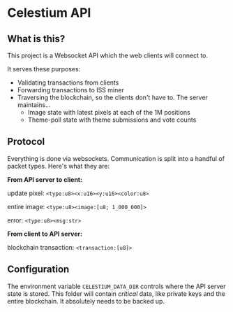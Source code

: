 
# Celestium API

## What is this?

This project is a Websocket API which the web clients will connect to.

It serves these purposes:

- Validating transactions from clients
- Forwarding transactions to ISS miner
- Traversing the blockchain, so the clients don't have to. The server maintains...
  - Image state with latest pixels at each of the 1M positions
  - Theme-poll state with theme submissions and vote counts


## Protocol

Everything is done via websockets.
Communication is split into a handful of packet types.
Here's what they are:

**From API server to client:**

update pixel: `<type:u8><x:u16><y:u16><color:u8>`

entire image: `<type:u8><image:[u8; 1_000_000]>`

error: `<type:u8><msg:str>`

**From client to API server:**

blockchain transaction: `<transaction:[u8]>`


## Configuration

The environment variable `CELESTIUM_DATA_DIR` controls where the API server state is stored.
This folder will contain *critical* data, like private keys and the entire blockchain.
It absolutely needs to be backed up.
